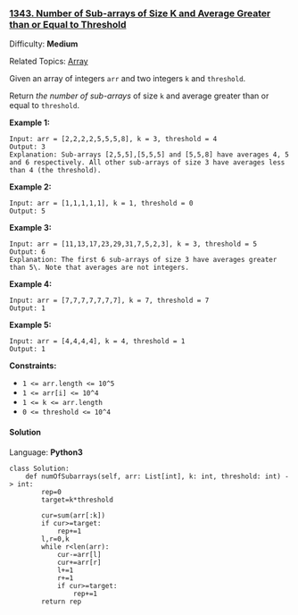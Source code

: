 ### [1343\. Number of Sub-arrays of Size K and Average Greater than or Equal to Threshold](https://leetcode.com/problems/number-of-sub-arrays-of-size-k-and-average-greater-than-or-equal-to-threshold/)

Difficulty: **Medium**  

Related Topics: [Array](https://leetcode.com/tag/array/)


Given an array of integers `arr` and two integers `k` and `threshold`.

Return _the number of sub-arrays_ of size `k` and average greater than or equal to `threshold`.

**Example 1:**

```
Input: arr = [2,2,2,2,5,5,5,8], k = 3, threshold = 4
Output: 3
Explanation: Sub-arrays [2,5,5],[5,5,5] and [5,5,8] have averages 4, 5 and 6 respectively. All other sub-arrays of size 3 have averages less than 4 (the threshold).
```

**Example 2:**

```
Input: arr = [1,1,1,1,1], k = 1, threshold = 0
Output: 5
```

**Example 3:**

```
Input: arr = [11,13,17,23,29,31,7,5,2,3], k = 3, threshold = 5
Output: 6
Explanation: The first 6 sub-arrays of size 3 have averages greater than 5\. Note that averages are not integers.
```

**Example 4:**

```
Input: arr = [7,7,7,7,7,7,7], k = 7, threshold = 7
Output: 1
```

**Example 5:**

```
Input: arr = [4,4,4,4], k = 4, threshold = 1
Output: 1
```

**Constraints:**

*   `1 <= arr.length <= 10^5`
*   `1 <= arr[i] <= 10^4`
*   `1 <= k <= arr.length`
*   `0 <= threshold <= 10^4`


#### Solution

Language: **Python3**

```python3
class Solution:
    def numOfSubarrays(self, arr: List[int], k: int, threshold: int) -> int:
        rep=0
        target=k*threshold
        
        cur=sum(arr[:k])
        if cur>=target:
            rep+=1
        l,r=0,k
        while r<len(arr):
            cur-=arr[l]
            cur+=arr[r]
            l+=1
            r+=1
            if cur>=target:
                rep+=1
        return rep
```